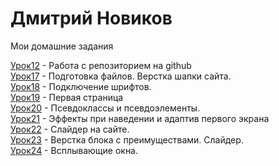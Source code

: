 # Дмитрий Новиков
Мои домашние задания

[Урок12](https://novigatordima.github.io/lesson_12/ "Домашняя работа. Урок 12") - Работа с репозиторием на github  
[Урок17](https://NovigatorDima.github.io/Lesson_17/ "Домашняя работа. Урок 17") - Подготовка файлов. Верстка шапки сайта.  
[Урок18](https://NovigatorDima.github.io/lesson_18/ "Домашняя работа. Урок 18") - Подключение шрифтов.  
[Урок19](https://NovigatorDima.github.io/lesson_19/ "Домашняя работа. Урок 19") - Первая страница  
[Урок20](https://NovigatorDima.github.io/lesson_20/ "Домашняя работа. Урок 20") - Псевдоклассы и псевдоэлементы.  
[Урок21](https://NovigatorDima.github.io/lesson_21/ "Домашняя работа. Урок 21") - Эффекты при наведении и адаптив первого экрана  
[Урок22](https://NovigatorDima.github.io/lesson_22/ "Домашняя работа. Урок 22") - Слайдер на сайте.  
[Урок23](https://NovigatorDima.github.io/lesson_23/ "Домашняя работа. Урок 23") - Верстка блока с преимуществами. Слайдер.  
[Урок24](https://NovigatorDima.github.io/lesson_24/ "Домашняя работа. Урок 24") - Всплывающие окна.
